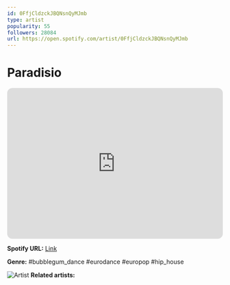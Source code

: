 ```yaml
---
id: 0FfjCldzckJBQNsnQyMJmb
type: artist
popularity: 55
followers: 28084
url: https://open.spotify.com/artist/0FfjCldzckJBQNsnQyMJmb
---
```

# Paradisio

<iframe style="border-radius:12px" src="https://open.spotify.com/embed/artist/0FfjCldzckJBQNsnQyMJmb" width="100%" height="352" frameBorder="0" allowfullscreen="" allow="autoplay; clipboard-write; encrypted-media; fullscreen; picture-in-picture" loading="lazy"></iframe>

**Spotify URL:** [Link](https://open.spotify.com/artist/0FfjCldzckJBQNsnQyMJmb)

**Genre:**  #bubblegum_dance #eurodance #europop #hip_house

![Artist](https://i.scdn.co/image/ab6761610000e5eb0ca7cb433a43d617bae99a06)
**Related artists:**

